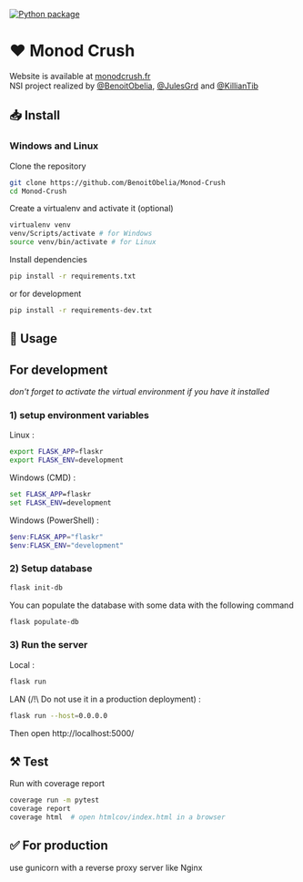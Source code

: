[![Python package](https://github.com/BenoitObelia/Monod-Crush/actions/workflows/test.yml/badge.svg)](https://github.com/BenoitObelia/Monod-Crush/actions/workflows/test.yml)

# ♥️ Monod Crush

Website is available at [monodcrush.fr](https://monodcrush.fr)<br>
NSI project realized by [@BenoitObelia](https://github.com/BenoitObelia), [@JulesGrd](https://github.com/JulesGrd) and [@KillianTib](https://github.com/KillianTib)

## 📥 Install

### Windows and Linux

Clone the repository
```bash
git clone https://github.com/BenoitObelia/Monod-Crush
cd Monod-Crush
```

Create a virtualenv and activate it (optional)
```bash
virtualenv venv
venv/Scripts/activate # for Windows
source venv/bin/activate # for Linux
```

Install dependencies
```bash
pip install -r requirements.txt
```

or for development
```bash
pip install -r requirements-dev.txt
```

## 🧰 Usage

## For development
*don't forget to activate the virtual environment if you have it installed*

### 1) setup environment variables

Linux :
```bash
export FLASK_APP=flaskr
export FLASK_ENV=development
```

Windows (CMD) :
```cmd
set FLASK_APP=flaskr
set FLASK_ENV=development
```

Windows (PowerShell) :
```powershell
$env:FLASK_APP="flaskr"
$env:FLASK_ENV="development"
```

### 2) Setup database

```bash
flask init-db
```

You can populate the database with some data with the following command
```bash
flask populate-db
```

### 3) Run the server

Local :
```bash
flask run
```
LAN (/!\ Do not use it in a production deployment) :
```bash
flask run --host=0.0.0.0
```

Then open http://localhost:5000/

## ⚒️ Test

Run with coverage report
```bash
coverage run -m pytest
coverage report
coverage html  # open htmlcov/index.html in a browser
```

## ✅ For production

use gunicorn with a reverse proxy server like Nginx
